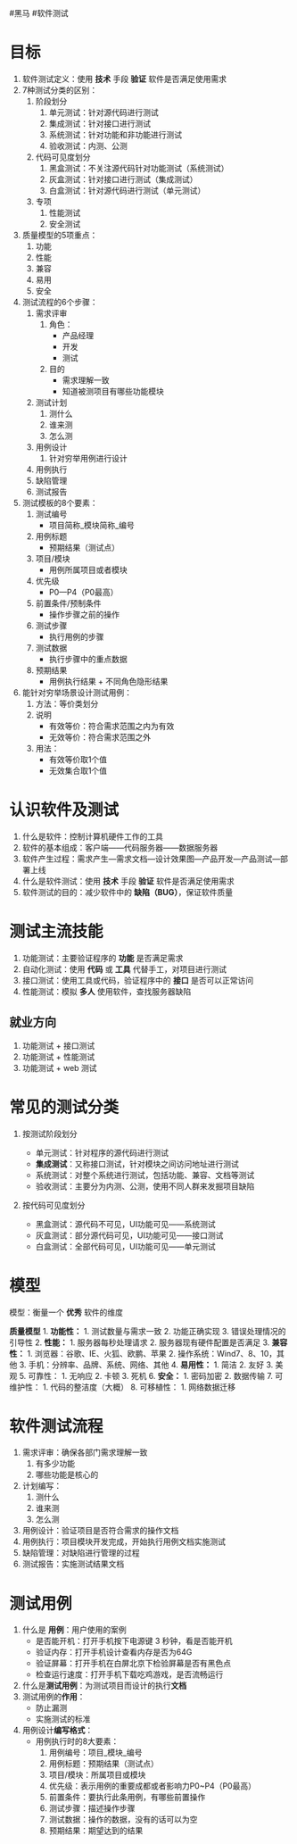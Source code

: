 #黑马 #软件测试

# 目标

1. 软件测试定义：使用 **技术** 手段 **验证** 软件是否满足使用需求
2. 7种测试分类的区别：
	1. 阶段划分
		1. 单元测试：针对源代码进行测试
		2. 集成测试：针对接口进行测试
		3. 系统测试：针对功能和非功能进行测试
		4. 验收测试：内测、公测
	2. 代码可见度划分
		1. 黑盒测试：不关注源代码针对功能测试（系统测试）
		2. 灰盒测试：针对接口进行测试（集成测试）
		3. 白盒测试：针对源代码进行测试（单元测试）
	3. 专项
		1. 性能测试
		2. 安全测试
3. 质量模型的5项重点：
	1. 功能
	2. 性能
	3. 兼容
	4. 易用
	5. 安全
4. 测试流程的6个步骤：
	1. 需求评审
		1. 角色：
			- 产品经理
			- 开发
			- 测试
		2. 目的
			- 需求理解一致
			- 知道被测项目有哪些功能模块
	2. 测试计划
		1. 测什么
		2. 谁来测
		3. 怎么测
	3. 用例设计
		1. 针对穷举用例进行设计
	4. 用例执行
	5. 缺陷管理
	6. 测试报告
5. 测试模板的8个要素：
	1. 测试编号
		- 项目简称_模块简称_编号
	2. 用例标题
		- 预期结果（测试点）
	3. 项目/模块
		- 用例所属项目或者模块
	4. 优先级
		- P0—P4（P0最高）
	5. 前置条件/预制条件
		- 操作步骤之前的操作
	6. 测试步骤
		- 执行用例的步骤
	7. 测试数据
		- 执行步骤中的重点数据
	8. 预期结果
		- 用例执行结果 + 不同角色隐形结果
6. 能针对穷举场景设计测试用例：
	1. 方法：等价类划分
	2. 说明
		- 有效等价：符合需求范围之内为有效
		- 无效等价：符合需求范围之外
	3. 用法：
		- 有效等价取1个值
		- 无效集合取1个值

# 认识软件及测试

1. 什么是软件：控制计算机硬件工作的工具
2. 软件的基本组成：客户端——代码服务器——数据服务器
3. 软件产生过程：需求产生—需求文档—设计效果图—产品开发—产品测试—部署上线
4. 什么是软件测试：使用 **技术** 手段 **验证** 软件是否满足使用需求
5. 软件测试的目的：减少软件中的 **缺陷（BUG）**，保证软件质量

# 测试主流技能

1. 功能测试：主要验证程序的 **功能** 是否满足需求
2. 自动化测试：使用 **代码** 或 **工具** 代替手工，对项目进行测试
3. 接口测试：使用工具或代码，验证程序中的 **接口** 是否可以正常访问
4. 性能测试：模拟 **多人** 使用软件，查找服务器缺陷

## 就业方向

1. 功能测试 + 接口测试
2. 功能测试 + 性能测试
3. 功能测试 + web 测试

# 常见的测试分类

1. 按测试阶段划分
	- 单元测试：针对程序的源代码进行测试
	- **集成测试**：又称接口测试，针对模块之间访问地址进行测试
	- 系统测试：对整个系统进行测试，包括功能、兼容、文档等测试
	- 验收测试：主要分为内测、公测，使用不同人群来发掘项目缺陷

2. 按代码可见度划分
	- 黑盒测试：源代码不可见，UI功能可见——系统测试
	- 灰盒测试：部分源代码可见，UI功能可见——接口测试
	- 白盒测试：全部代码可见，UI功能可见——单元测试

# 模型

模型：衡量一个 **优秀** 软件的维度

**质量模型**
	1. **功能性：**
		1. 测试数量与需求一致
		2. 功能正确实现
		3. 错误处理情况的引导性
	2. **性能：**
		1. 服务器每秒处理请求
		2. 服务器现有硬件配置是否满足
	3. **兼容性：**
		1. 浏览器：谷歌、IE、火狐、欧鹏、苹果
		2. 操作系统：Wind7、8、10，其他
		3. 手机：分辨率、品牌、系统、网络、其他
	4. **易用性：**
		1. 简洁
		2. 友好
		3. 美观
	5. 可靠性：
		1. 无响应
		2. 卡顿
		3. 死机
	6. **安全：**
		1. 密码加密
		2. 数据传输
	7. 可维护性：
		1. 代码的整洁度（大概）
	8. 可移植性：
		1. 网络数据迁移

# 软件测试流程

1. 需求评审：确保各部门需求理解一致
	1. 有多少功能
	2. 哪些功能是核心的
2. 计划编写：
	1. 测什么
	2. 谁来测
	3. 怎么测
3. 用例设计：验证项目是否符合需求的操作文档
4. 用例执行：项目模块开发完成，开始执行用例文档实施测试
5. 缺陷管理：对缺陷进行管理的过程
6. 测试报告：实施测试结果文档

# 测试用例

1. 什么是 **用例**：用户使用的案例
	- 是否能开机：打开手机按下电源键 3 秒钟，看是否能开机
	- 验证内存：打开手机设计查看内存是否为64G
	- 验证屏幕：打开手机在白屏北京下检验屏幕是否有黑色点
	- 检查运行速度：打开手机下载吃鸡游戏，是否流畅运行
2. 什么是**测试用例**：为测试项目而设计的执行**文档**
3. 测试用例的**作用**：
	- 防止漏测
	- 实施测试的标准
4. 用例设计**编写格式**：
	- 用例执行时的8大要素：
		1. 用例编号：项目_模块_编号
		2. 用例标题：预期结果（测试点）
		3. 项目/模块：所属项目或模块
		4. 优先级：表示用例的重要成都或者影响力P0~P4（P0最高）
		5. 前置条件：要执行此条用例，有哪些前置操作
		6. 测试步骤：描述操作步骤
		7. 测试数据：操作的数据，没有的话可以为空
		8. 预期结果：期望达到的结果


